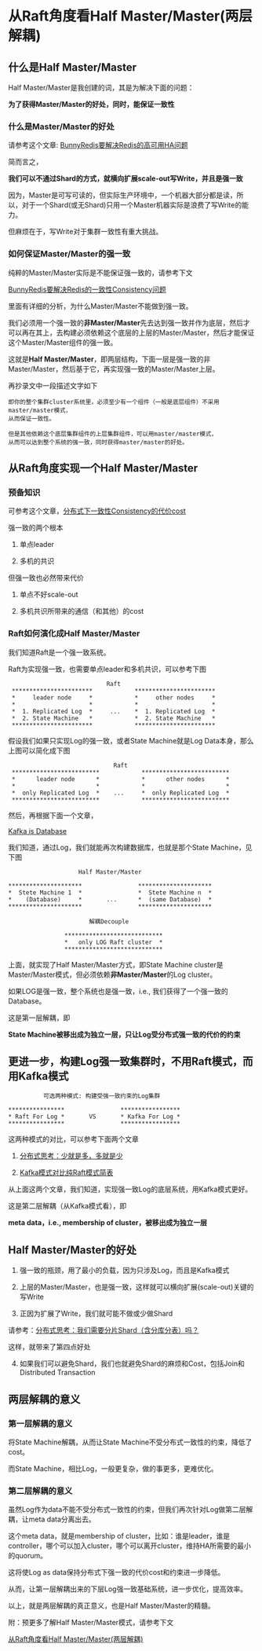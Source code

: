 # 从Raft角度看Half Master/Master(两层解耦)

## 什么是Half Master/Master

Half Master/Master是我创建的词，其是为解决下面的问题：

**为了获得Master/Master的好处，同时，能保证一致性**

### 什么是Master/Master的好处

请参考这个文章: [BunnyRedis要解决Redis的高可用HA问题](https://zhuanlan.zhihu.com/p/392628491)

简而言之，

**我们可以不通过Shard的方式，就横向扩展scale-out写Write，并且是强一致**

因为，Master是可写可读的，但实际生产环境中，一个机器大部分都是读，所以，对于一个Shard(或无Shard)只用一个Master机器实际是浪费了写Write的能力。

但麻烦在于，写Write对于集群一致性有重大挑战。

### 如何保证Master/Master的强一致

纯粹的Master/Master实际是不能保证强一致的，请参考下文

[BunnyRedis要解决Redis的一致性Consistency问题](https://zhuanlan.zhihu.com/p/392637293)

里面有详细的分析，为什么Master/Master不能做到强一致。

我们必须用一个强一致的**非Master/Master**先去达到强一致并作为底层，然后才可以再在其上，去构建必须依赖这个底层的上层的Master/Master，然后才能保证这个Master/Master组件的强一致。

这就是**Half Master/Master**，即两层结构，下面一层是强一致的非Master/Master，然后基于它，再实现强一致的Master/Master上层。

再抄录文中一段描述文字如下

```
即你的整个集群cluster系统里，必须至少有一个组件（一般是底层组件）不采用master/master模式，
从而保证一致性。

但是其他依赖这个底层集群组件的上层集群组件，可以用master/master模式，
从而可以达到整个系统的强一致，同时获得master/master的好处。
```

## 从Raft角度实现一个Half Master/Master

### 预备知识

可参考这个文章，[分布式下一致性Consistency的代价cost](https://zhuanlan.zhihu.com/p/399639015)

强一致的两个根本

1. 单点leader

2. 多机的共识

但强一致也必然带来代价

1. 单点不好scale-out

2. 多机共识所带来的通信（和其他）的cost

### Raft如何演化成Half Master/Master

我们知道Raft是一个强一致系统。

Raft为实现强一致，也需要单点leader和多机共识，可以参考下图

```
                            Raft
 ***********************            ***********************
 *     leader node     *            *     other nodes     *
 *                     *            *                     *
 *  1. Replicated Log  *     ...    *  1. Replicated Log  *
 *  2. State Machine   *            *  2. State Machine   *
 ***********************            ***********************
```

假设我们如果只实现Log的强一致，或者State Machine就是Log Data本身，那么上图可以简化成下图

```
                              Raft
 *************************            *************************
 *      leader node      *            *      other nodes      *
 *                       *            *                       *
 *  only Replicated Log  *    ...     *  only Replicated Log  *
 *************************            *************************
```

然后，再根据下面一个文章，

[Kafka is Database](https://zhuanlan.zhihu.com/p/392645152)

我们知道，通过Log，我们就能再次构建数据库，也就是那个State Machine，见下图

```
                    Half Master/Master

*********************                *********************
*  Stete Machine 1  *                *  Stete Machine n  *
*    (Database)     *       ...      *  (same Database)  *
*********************                *********************

                       解耦Decouple

                ****************************
                *   only LOG Raft cluster  *
                ****************************
```

上面，就实现了Half Master/Master方式，即State Machine cluster是Master/Master模式，但必须依赖**非Master/Master**的Log cluster。

如果LOG是强一致，整个系统也是强一致，i.e., 我们获得了一个强一致的Database。

这是第一层解耦，即

**State Machine被移出成为独立一层，只让Log受分布式强一致的代价的约束**

## 更进一步，构建Log强一致集群时，不用Raft模式，而用Kafka模式

```
          可选两种模式: 构建受强一致约束的Log集群

****************                *****************
* Raft For Log *       VS       * Kafka For Log *
****************                *****************
```

这两种模式的对比，可以参考下面两个文章

1. [分布式思考：少就是多，多就是少](https://zhuanlan.zhihu.com/p/402990609)

2. [Kafka模式对比纯Raft模式简表](https://zhuanlan.zhihu.com/p/405228466)

从上面这两个文章，我们知道，实现强一致Log的底层系统，用Kafka模式更好。

这是第二层解耦（从Kafka模式看），即

**meta data，i.e., membership of cluster，被移出成为独立一层**

## Half Master/Master的好处

1. 强一致的瓶颈，用了最小的负载，因为只涉及Log，而且是Kafka模式

2. 上层的Master/Master，也是强一致，这样就可以横向扩展(scale-out)关键的写Write

3. 正因为扩展了Write，我们就可能不做或少做Shard

请参考：[分布式思考：我们需要分片Shard（含分库分表）吗？](https://zhuanlan.zhihu.com/p/403604353)

这样，就带来了第四点好处

4. 如果我们可以避免Shard，我们也就避免Shard的麻烦和Cost，包括Join和Distributed Transaction

## 两层解耦的意义

### 第一层解耦的意义

将State Machine解耦，从而让State Machine不受分布式一致性的约束，降低了cost。

而State Machine，相比Log，一般更复杂，做的事更多，更难优化。

### 第二层解耦的意义

虽然Log作为data不能不受分布式一致性的约束，但我们再次针对Log做第二层解耦，让meta data分离出去。

这个meta data，就是membership of cluster，比如：谁是leader，谁是controller，哪个可以加入cluster，哪个可以离开cluster，维持HA所需要的最小的quorum。

这将使Log as data保持分布式下强一致的代价cost和约束进一步降低。

从而，让第一层解耦出来的下层Log强一致基础系统，进一步优化，提高效率。

以上，就是两层解耦的真正意义，也是Half Master/Master的精髓。

附：预更多了解Half Master/Master模式，请参考下文

[从Raft角度看Half Master/Master(两层解耦)](https://zhuanlan.zhihu.com/p/407603154)